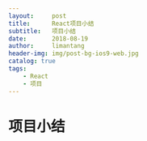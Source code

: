 ```yaml
---
layout:     post
title:      React项目小结
subtitle:   项目小结
date:       2018-08-19
author:     limantang
header-img: img/post-bg-ios9-web.jpg
catalog: true
tags:
    - React
    - 项目
---
```


# 项目小结
